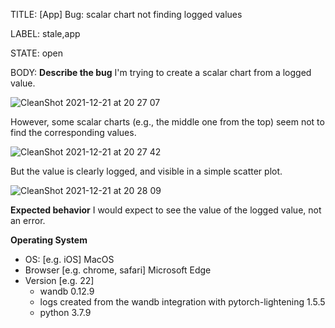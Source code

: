TITLE:
[App] Bug: scalar chart not finding logged values

LABEL:
stale,app

STATE:
open

BODY:
**Describe the bug**
I'm trying to create a scalar chart from a logged value.

![CleanShot 2021-12-21 at 20 27 07](https://user-images.githubusercontent.com/18227298/146980253-d0b7bbbb-a0fe-4a5a-9433-adaada1f7fc1.png)

However, some scalar charts (e.g., the middle one from the top) seem not to find the corresponding values. 

![CleanShot 2021-12-21 at 20 27 42](https://user-images.githubusercontent.com/18227298/146980293-ac64d797-a344-4852-ab6a-2449e32e140e.png)

But the value is clearly logged, and visible in a simple scatter plot.

![CleanShot 2021-12-21 at 20 28 09](https://user-images.githubusercontent.com/18227298/146980323-c152dc89-7cc7-4d78-a543-068b2c2d1a8e.png)

**Expected behavior**
I would expect to see the value of the logged value, not an error.


**Operating System**
 - OS: [e.g. iOS] MacOS
 - Browser [e.g. chrome, safari] Microsoft Edge
 - Version [e.g. 22]
     - wandb 0.12.9 
     - logs created from the wandb integration with pytorch-lightening 1.5.5
     - python 3.7.9

